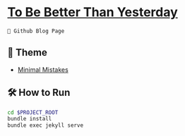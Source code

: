 # [To Be Better Than Yesterday](https://jwjung.me)
```
🚩 Github Blog Page
```

## 🎨 Theme
- [Minimal Mistakes](https://mademistakes.com/work/jekyll-themes/minimal-mistakes/)

## 🛠 How to Run
``` bash
cd $PROJECT_ROOT
bundle install
bundle exec jekyll serve
```
